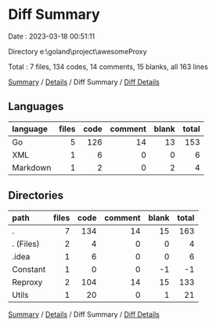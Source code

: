 # Diff Summary

Date : 2023-03-18 00:51:11

Directory e:\\goland\\project\\awesomeProxy

Total : 7 files,  134 codes, 14 comments, 15 blanks, all 163 lines

[Summary](results.md) / [Details](details.md) / Diff Summary / [Diff Details](diff-details.md)

## Languages
| language | files | code | comment | blank | total |
| :--- | ---: | ---: | ---: | ---: | ---: |
| Go | 5 | 126 | 14 | 13 | 153 |
| XML | 1 | 6 | 0 | 0 | 6 |
| Markdown | 1 | 2 | 0 | 2 | 4 |

## Directories
| path | files | code | comment | blank | total |
| :--- | ---: | ---: | ---: | ---: | ---: |
| . | 7 | 134 | 14 | 15 | 163 |
| . (Files) | 2 | 4 | 0 | 0 | 4 |
| .idea | 1 | 6 | 0 | 0 | 6 |
| Constant | 1 | 0 | 0 | -1 | -1 |
| Reproxy | 2 | 104 | 14 | 15 | 133 |
| Utils | 1 | 20 | 0 | 1 | 21 |

[Summary](results.md) / [Details](details.md) / Diff Summary / [Diff Details](diff-details.md)